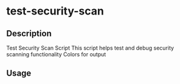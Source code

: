 # test-security-scan

## Description
Test Security Scan Script
This script helps test and debug security scanning functionality
Colors for output

## Usage
